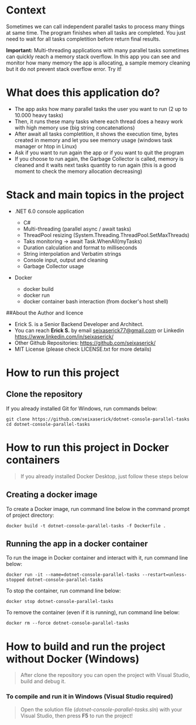 # Context
Sometimes we can call independent parallel tasks to process many things at same time.
The program finishes when all tasks are completed.
You just need to wait for all tasks completition before return final results.

**Important:** Multi-threading applications with many parallel tasks sometimes can quickly reach a memory stack overflow. In this app you can see and monitor how many memory the app is allocating, a sample memory cleaning but it do not prevent stack overflow error. Try it!

# What does this application do?
- The app asks how many parallel tasks the user you want to run (2 up to 10.000 heavy tasks)
- Then, it runs these many tasks where each thread does a heavy work with high memory use (big string concatenations)
- After await all tasks completition, it shows the execution time, bytes created in memory and let you see memory usage (windows task manager or htop in Linux)
- Ask if you want to run again the app or if you want to quit the program
- If you choose to run again, the Garbage Collector is called, memory is cleaned and it waits next tasks quantity to run again (this is a good moment to check the memory allocation decreasing)
 

# Stack and main topics in the project
- .NET 6.0 console application
    - C# 
    - Multi-threading (parallel async / await tasks)
    - ThreadPool resizing (System.Threading.ThreadPool.SetMaxThreads)
    - Taks monitoring -> await Task.WhenAll(myTasks)
    - Duration calculation and format to milliseconds
    - String interpolation and Verbatim strings
    - Console input, output and cleaning
    - Garbage Collector usage

- Docker
    - docker build
    - docker run
    - docker container bash interaction (from docker's host shell)


##About the Author and licence
- Erick S. is a Senior Backend Developer and Architect. 
- You can reach **Erick S.** by email <seixaserick77@gmail.com> or Linkedin <https://www.linkedin.com/in/seixaserick/>
- Other Github Repositories: <https://github.com/seixaserick/>
- MIT License (please check LICENSE.txt for more details)


# How to run this project 

## Clone the repository

If you already installed Git for Windows, run commands below:
```
git clone https://github.com/seixaserick/dotnet-console-parallel-tasks
cd dotnet-console-parallel-tasks
```


# How to run this project in Docker containers
> If you already installed Docker Desktop, just follow these steps below


## Creating a docker image
To create a Docker image, run command line below in the command prompt of project directory:
```
docker build -t dotnet-console-parallel-tasks -f Dockerfile .
```


## Running the app in a docker container


To run the image in Docker container and interact with it, run command line below: 
```
docker run -it --name=dotnet-console-parallel-tasks --restart=unless-stopped dotnet-console-parallel-tasks
```

To stop the container, run command line below: 
```
docker stop dotnet-console-parallel-tasks
```

To remove the container (even if it is running), run command line below: 
```
docker rm --force dotnet-console-parallel-tasks
```

# How to build and run the project without Docker (Windows)

> After clone the repository you can open the project with Visual Studio, build and debug it.

### To compile and run it in Windows (Visual Studio required)
> Open the solution file (*dotnet-console-parallel-tasks.sln*) with your Visual Studio, then press **F5** to run the project!



